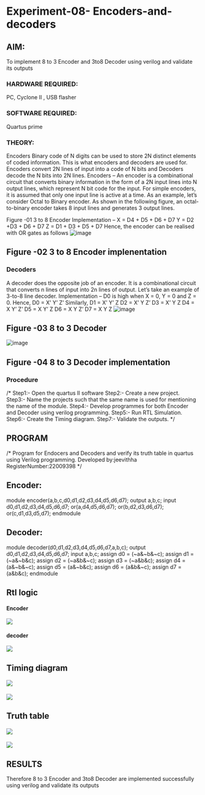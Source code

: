 # Experiment-08- Encoders-and-decoders 
## AIM:
To implement 8 to 3 Encoder and 3to8 Decoder using verilog and validate its outputs

### HARDWARE REQUIRED: 
PC, Cyclone II , USB flasher

### SOFTWARE REQUIRED:   
Quartus prime

### THEORY:
Encoders
Binary code of N digits can be used to store 2N distinct elements of coded information. This is what encoders and decoders are used for. Encoders convert 2N lines of input into a code of N bits and Decoders decode the N bits into 2N lines.
Encoders – An encoder is a combinational circuit that converts binary information in the form of a 2N input lines into N output lines, which represent N bit code for the input. For simple encoders, it is assumed that only one input line is active at a time.
As an example, let’s consider Octal to Binary encoder. As shown in the following figure, an octal-to-binary encoder takes 8 input lines and generates 3 output lines.

Figure -01 3 to 8 Encoder 
Implementation –
X = D4 + D5 + D6 + D7
Y = D2 +D3 + D6 + D7
Z = D1 + D3 + D5 + D7 
Hence, the encoder can be realised with OR gates as follows
![image](https://user-images.githubusercontent.com/36288975/171543740-68403b82-aa93-4c98-9343-f32b14885a2e.png)

## Figure -02 3 to 8 Encoder implenentation 
 ### Decoders 
A decoder does the opposite job of an encoder. It is a combinational circuit that converts n lines of input into 2n lines of output.
Let’s take an example of 3-to-8 line decoder.
Implementation –
D0 is high when X = 0, Y = 0 and Z = 0. Hence,
D0 = X’ Y’ Z’ 
Similarly,
D1 = X’ Y’ Z
D2 = X’ Y Z’
D3 = X’ Y Z
D4 = X Y’ Z’
D5 = X Y’ Z
D6 = X Y Z’
D7 = X Y Z 
![image](https://user-images.githubusercontent.com/36288975/171543978-ee2d0671-2846-40a1-8705-507fd6287a49.png)
## Figure -03 8 to 3 Decoder
![image](https://user-images.githubusercontent.com/36288975/171543866-5a6eace6-8683-49d7-9c4f-a7cb30ec3035.png)
## Figure -04 8 to 3 Decoder implementation 
### Procedure
/* 
Step1:- Open the quartus II software
Step2:- Create a new project.
Step3:- Name the projects such that the same name is used for mentioning the name of the module.
Step4:- Develop programmes for both Encoder and Decoder using verilog programming.
Step5:- Run RTL Simulation.
Step6:- Create the Timing diagram.
Step7:- Validate the outputs.
 */
## PROGRAM 
/*
Program for Endocers and Decoders  and verify its truth table in quartus using Verilog programming.
Developed by:jeevithha 
RegisterNumber:22009398 
*/
 ## Encoder:
module encoder(a,b,c,d0,d1,d2,d3,d4,d5,d6,d7);
output a,b,c;
input d0,d1,d2,d3,d4,d5,d6,d7;
or(a,d4,d5,d6,d7);
or(b,d2,d3,d6,d7);
or(c,d1,d3,d5,d7);
endmodule
 ## Decoder:
module decoder(d0,d1,d2,d3,d4,d5,d6,d7,a,b,c);
output d0,d1,d2,d3,d4,d5,d6,d7;
input a,b,c;
assign d0 = (~a&~b&~c);
assign d1 = (~a&~b&c);
assign d2 = (~a&b&~c);
assign d3 = (~a&b&c);
assign d4 = (a&~b&~c);
assign d5 = (a&~b&c);
assign d6 = (a&b&~c);
assign d7 = (a&b&c);
endmodule
## Rtl logic
#### Encoder
![](1.png)
#### decoder
![](2.png)
## Timing diagram
#### 
![](3.png)
####
![](4.png)
## Truth table 
#### 
![](5.png)
####
![](6.png)
## RESULTS 
Therefore 8 to 3 Encoder and 3to8 Decoder are implemented successfully using verilog and validate its outputs
